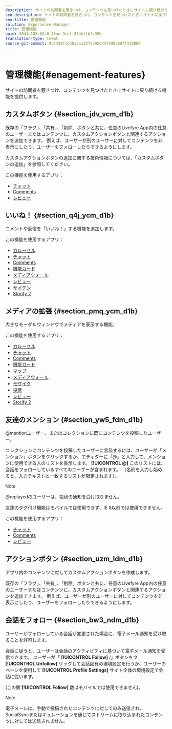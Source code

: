 ```yaml
---
description: サイトの訪問者を惹きつけ、コンテンツを見つけたときにサイトに戻り続ける機能を提供します。
seo-description: サイトの訪問者を惹きつけ、コンテンツを見つけたときにサイトに戻り続ける機能を提供します。
seo-title: 管理機能
solution: Experience Manager
title: 管理機能
uuid: 5841a183-62c0-40ae-9cef-884bffb7c39b
translation-type: tm+mt
source-git-commit: 0c5420fcb3ba2e12375e92d4574d0a6dff310869

---
```



# 管理機能{#enagement-features}

サイトの訪問者を惹きつけ、コンテンツを見つけたときにサイトに戻り続ける機能を提供します。

## カスタムボタン {#section_jdv_vcm_d1b}

既存の「フラグ」、「共有」、「削除」ボタンと共に、任意のLivefyre App内の任意のユーザーまたはコンテンツに、カスタムアクションボタンと関連するアクションを追加できます。 例えば、ユーザーが別のユーザーに対してコンテンツを非表示にしたり、ユーザーをフォローしたりできるようにします。

カスタムアクションボタンの追加に関する技術情報については、「カスタムボタンの追加」を参照してください。

この機能を使用するアプリ：

* [チャット](../c-about-apps/c-chat-app/c-chat-app.md#c_chat_app)
* [Comments](/help/using/c-about-apps/c-comments/c-comments.md)
* [レビュー](../c-about-apps/c-reviews-app/c-reviews-app.md#c_reviews_app)

## いいね！ {#section_q4j_ycm_d1b}

コメントや返信を「いいね！」する機能を追加します。

この機能を使用するアプリ：

* [カルーセル](../c-about-apps/c-carousel-app/c-carousel-app.md#c_carousel_app)
* [チャット](../c-about-apps/c-chat-app/c-chat-app.md#c_chat_app)
* [Comments](/help/using/c-about-apps/c-comments/c-comments.md)
* [機能カード](../c-about-apps/c-feature-card-app/c-feature-card-app.md#c_feature_card_app)
* [メディアウォール](../c-about-apps/c-media-wall-app/c-media-wall-app.md#c_media_wall_app)
* [レビュー](../c-about-apps/c-reviews-app/c-reviews-app.md#c_reviews_app)
* [サイデン](../c-about-apps/c-sidenotes-app/c-sidenotes-app.md#c_sidenotes_app)
* [Storify 2](../c-about-apps/c-storify2/c-storify2.md#c_storify2)

## メディアの拡張 {#section_pmq_ycm_d1b}

大きなモーダルウィンドウでメディアを表示する機能。

この機能を使用するアプリ：

* [カルーセル](../c-about-apps/c-carousel-app/c-carousel-app.md#c_carousel_app)
* [チャット](../c-about-apps/c-chat-app/c-chat-app.md#c_chat_app)
* [Comments](/help/using/c-about-apps/c-comments/c-comments.md)
* [機能カード](../c-about-apps/c-feature-card-app/c-feature-card-app.md#c_feature_card_app)
* [マップ](../c-about-apps/c-map-app/c-map-app.md#c_map_app)
* [メディアウォール](../c-about-apps/c-media-wall-app/c-media-wall-app.md#c_media_wall_app)
* [モザイク](../c-about-apps/c-mosaic-app/c-mosaic-app.md#c_mosaic_app)
* [投票](../c-about-apps/c-polls-app/c-polls-app.md#c_polls_app)
* [レビュー](../c-about-apps/c-reviews-app/c-reviews-app.md#c_reviews_app)
* [Storify 2](../c-about-apps/c-storify2/c-storify2.md#c_storify2)

## 友達のメンション {#section_yw5_fdm_d1b}

@mentionユーザー、またはコレクションに既にコンテンツを投稿したユーザー。

コレクションにコンテンツを投稿したユーザーに言及するには、ユーザーが「メンション」ボタンをクリックするか、エディターに「@」と入力して、メンションに使用できる人のリストを表示します。 **[!UICONTROL @]** このリストには、会話をフォローしているすべてのユーザーが含まれます。 （名前を入力し始めると、入力テキストと一致するリストが限定されます）。

>[!NOTE]
>
>@replayedのユーザーは、投稿の通知を受け取りません。

友達のタグ付け機能はモバイルでは使用できず、IE 8以前では使用できません。

この機能を使用するアプリ：

* [チャット](../c-about-apps/c-chat-app/c-chat-app.md#c_chat_app)
* [Comments](/help/using/c-about-apps/c-comments/c-comments.md)
* [レビュー](../c-about-apps/c-reviews-app/c-reviews-app.md#c_reviews_app)

## アクションボタン {#section_uzm_ldm_d1b}

アプリ内のコンテンツに対してカスタムアクションボタンを作成します。

既存の「フラグ」、「共有」、「削除」ボタンと共に、任意のLivefyre App内の任意のユーザーまたはコンテンツに、カスタムアクションボタンと関連するアクションを追加できます。 例えば、ユーザーが別のユーザーに対してコンテンツを非表示にしたり、ユーザーをフォローしたりできるようにします。

## 会話をフォロー {#section_bw3_ndm_d1b}

ユーザーがフォローしている会話が変更された場合に、電子メール通知を受け取ることを許可します。

会話に従うと、ユーザーは会話のアクティビティに基づいて電子メール通知を受信できます。 ユーザーが「 **[!UICONTROL Follow]** /」ボタンをク **[!UICONTROL Unfollow]** リックして会話固有の環境設定を行うか、ユーザーのページを使用して **[!UICONTROL Profile Settings]** サイト全体の環境設定で会話に従います。

(この関 **[!UICONTROL Follow]** 数はモバイルでは使用できません)。

>[!NOTE]
>
>電子メールは、手動で投稿されたコンテンツに対してのみ送信され、SocialSyncまたはキュレーションを通じてストリームに取り込まれたコンテンツに対しては送信されません。

